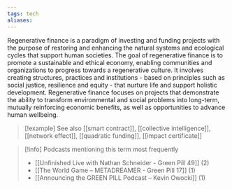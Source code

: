 ```yaml
---
tags: tech
aliases:
---
```


Regenerative finance is a paradigm of investing and funding projects with the purpose of restoring and enhancing the natural systems and ecological cycles that support human societies. The goal of regenerative finance is to promote a sustainable and ethical economy, enabling communities and organizations to progress towards a regenerative culture. It involves creating structures, practices and institutions - based on principles such as social justice, resilience and equity - that nurture life and support holistic development. Regenerative finance focuses on projects that demonstrate the ability to transform environmental and social problems into long-term, mutually reinforcing economic benefits, as well as opportunities to advance human wellbeing.

> [!example] See also
> [[smart contract]], [[collective intelligence]], [[network effect]], [[quadratic funding]], [[impact certificate]]

> [!info] Podcasts mentioning this term most frequently
> * [[Unfinished Live with Nathan Schneider - Green Pill 49]] (2)
> * [[The World Game – METADREAMER - Green Pill 17]] (1)
> * [[Announcing the GREEN PILL Podcast – Kevin Owocki]] (1)